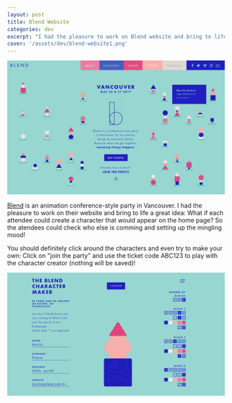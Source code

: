 ```yaml
---
layout: post
title: Blend Website
categories: dev
excerpt: "I had the pleasure to work on Blend website and bring to life a great idea: What if each attendee could create a character that would appear on the home page? So the atendees could check who else is comming and setting up the mingling mood!"
cover: '/assets/dev/blend-website1.png'
---
```


![](/assets/dev/blend-website1.png)

[Blend](http://blendfest.ca/) is an animation conference-style party in Vancouver. I had the pleasure to work on their website and bring to life a great idea: What if each attendee could create a character that would appear on the home page? So the atendees could check who else is comming and setting up the mingling mood!

You should definitely click around the characters and even try to make your own: Click on "join the party" and use the ticket code ABC123 to play with the character creator (nothing will be saved)!

![](/assets/dev/blend-website2.png)
